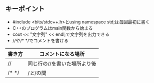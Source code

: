 ## キーポイント
- #include <bits/stdc++.h>とusing namespace std;は毎回最初に書く
- C++のプログラムはmain関数から始まる
- cout << "文字列" << endl;で文字列を出力できる
- //や/* */でコメントを書ける

| 書き方   | コメントになる場所            |
|----------|-------------------------------|
| //       | 同じ行の//を書いた場所より後  |
| /* */    | /*と*/の間                    |